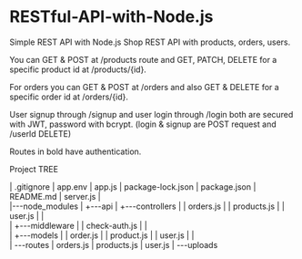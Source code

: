 # RESTful-API-with-Node.js
Simple REST API with Node.js
Shop REST API with products, orders, users. 

You can GET & POST at /products route and GET, PATCH, DELETE for a specific product id at /products/{id}. 

For orders you can GET & POST at /orders and also GET & DELETE for a specific order id at /orders/{id}. 

User signup through /signup and user login through /login both are secured with JWT,  password with bcrypt. (login & signup are POST request and /userId DELETE) 

Routes in bold have authentication. 

Project TREE

|   .gitignore
|   app.env
|   app.js
|   package-lock.json
|   package.json
|   README.md
|   server.js
|   
|---node_modules
|
+---api
|   +---controllers
|   |       orders.js
|   |       products.js
|   |       user.js
|   |       
|   +---middleware
|   |       check-auth.js
|   |       
|   +---models
|   |       order.js
|   |       product.js
|   |       user.js
|   |       
|   \---routes
|           orders.js
|           products.js
|           user.js
|
\---uploads
